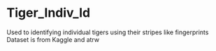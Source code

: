 # Tiger_Indiv_Id
Used to identifying individual tigers using their stripes like fingerprints
Dataset is from Kaggle and atrw

